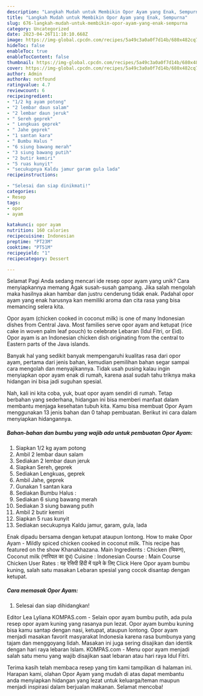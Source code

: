 ```yaml
---
description: "Langkah Mudah untuk Membikin Opor Ayam yang Enak, Sempurna"
title: "Langkah Mudah untuk Membikin Opor Ayam yang Enak, Sempurna"
slug: 676-langkah-mudah-untuk-membikin-opor-ayam-yang-enak-sempurna
category: Uncategorized
date: 2023-04-26T11:10:10.668Z
image: https://img-global.cpcdn.com/recipes/5a49c3a0a0f7d14b/680x482cq70/opor-ayam-foto-resep-utama.jpg
hideToc: false
enableToc: true
enableTocContent: false
thumbnail: https://img-global.cpcdn.com/recipes/5a49c3a0a0f7d14b/680x482cq70/opor-ayam-foto-resep-utama.jpg
cover: https://img-global.cpcdn.com/recipes/5a49c3a0a0f7d14b/680x482cq70/opor-ayam-foto-resep-utama.jpg
author: Admin
authorAv: notfound
ratingvalue: 4.7
reviewcount: 6
recipeingredient:
- "1/2 kg ayam potong"
- "2 lembar daun salam"
- "2 lembar daun jeruk"
- " Sereh geprek"
- " Lengkuas geprek"
- " Jahe geprek"
- "1 santan kara"
- " Bumbu Halus "
- "6 siung bawang merah"
- "3 siung bawang putih"
- "2 butir kemiri"
- "5 ruas kunyit"
- "secukupnya Kaldu jamur garam gula lada"
recipeinstructions:

- "Selesai dan siap dinikmati!"
categories:
- Resep
tags:
- opor
- ayam

katakunci: opor ayam 
nutrition: 160 calories
recipecuisine: Indonesian
preptime: "PT23M"
cooktime: "PT51M"
recipeyield: "1"
recipecategory: Dessert

---
```



Selamat Pagi Anda sedang mencari ide resep opor ayam yang unik? Cara menyiapkannya memang Agak susah-susah gampang. Jika salah mengolah maka hasilnya akan hambar dan justru cenderung tidak enak. Padahal opor ayam yang enak harusnya kan memiliki aroma dan cita rasa yang bisa memancing selera kita.


Opor ayam (chicken cooked in coconut milk) is one of many Indonesian dishes from Central Java. Most families serve opor ayam and ketupat (rice cake in woven palm leaf pouch) to celebrate Lebaran (Idul Fitri, or Eid). Opor ayam is an Indonesian chicken dish originating from the central to Eastern parts of the Java islands.

Banyak hal yang sedikit banyak mempengaruhi kualitas rasa dari opor ayam, pertama dari jenis bahan, kemudian pemilihan bahan segar sampai cara mengolah dan menyajikannya. Tidak usah pusing kalau ingin menyiapkan opor ayam enak di rumah, karena asal sudah tahu triknya maka hidangan ini bisa jadi suguhan spesial.


Nah, kali ini kita coba, yuk, buat opor ayam sendiri di rumah. Tetap berbahan yang sederhana, hidangan ini bisa memberi manfaat dalam membantu menjaga kesehatan tubuh kita. Kamu bisa membuat Opor Ayam menggunakan 13 jenis bahan dan 0 tahap pembuatan. Berikut ini cara dalam menyiapkan hidangannya.

<!--inarticleads1-->

##### Bahan-bahan dan bumbu yang wajib ada untuk pembuatan Opor Ayam:

1. Siapkan 1/2 kg ayam potong
1. Ambil 2 lembar daun salam
1. Sediakan 2 lembar daun jeruk
1. Siapkan  Sereh, geprek
1. Sediakan  Lengkuas, geprek
1. Ambil  Jahe, geprek
1. Gunakan 1 santan kara
1. Sediakan  Bumbu Halus :
1. Sediakan 6 siung bawang merah
1. Sediakan 3 siung bawang putih
1. Ambil 2 butir kemiri
1. Siapkan 5 ruas kunyit
1. Sediakan secukupnya Kaldu jamur, garam, gula, lada


Enak dipadu bersama dengan ketupat ataupun lontong. How to make Opor Ayam - Mildly spiced chicken cooked in coconut milk. This recipe has featured on the show Khanakhazana. Main Ingredients : Chicken (चिकन), Coconut milk (नारियल का दूध) Cuisine : Indonesian Course : Main Course Chicken User Rates : यह रेसिपी हिंदी में पढ़ने के लिए Click Here Opor ayam bumbu kuning, salah satu masakan Lebaran spesial yang cocok disantap dengan ketupat. 

<!--inarticleads2-->

##### Cara memasak Opor Ayam:


1. Selesai dan siap dihidangkan!

Editor Lea Lyliana KOMPAS.com - Selain opor ayam bumbu putih, ada pula resep opor ayam kuning yang rasanya pun lezat. Opor ayam bumbu kuning bisa kamu santap dengan nasi, ketupat, ataupun lontong. Opor ayam menjadi masakan favorit masyarakat Indonesia karena rasa bumbunya yang tajam dan menggoyang lidah. Masakan ini juga sering disajikan dan identik dengan hari raya lebaran Islam. KOMPAS.com - Menu opor ayam menjadi salah satu menu yang wajib disajikan saat lebaran atau hari raya Idul Fitri. 

Terima kasih telah membaca resep yang tim kami tampilkan di halaman ini. Harapan kami, olahan Opor Ayam yang mudah di atas dapat membantu anda menyiapkan hidangan yang lezat untuk keluarga/teman maupun menjadi inspirasi dalam berjualan makanan. Selamat mencoba!
